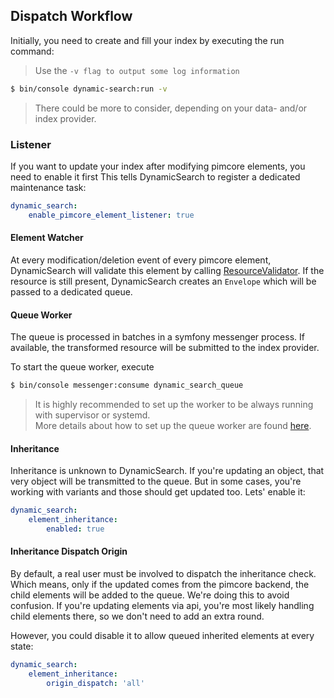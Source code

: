 ## Dispatch Workflow
Initially, you need to create and fill your index by executing the run command:

> Use the `-v flag to output some log information`

```bash
$ bin/console dynamic-search:run -v
```

> There could be more to consider, depending on your data- and/or index provider.

### Listener
If you want to update your index after modifying pimcore elements, you need to enable it first
This tells DynamicSearch to register a dedicated maintenance task:

```yaml
dynamic_search:
    enable_pimcore_element_listener: true
```

#### Element Watcher
At every modification/deletion event of every pimcore element,
DynamicSearch will validate this element by calling [ResourceValidator](./40_ResourceValidator.md). 
If the resource is still present, DynamicSearch creates an `Envelope` which will be passed to a dedicated queue.

#### Queue Worker
The queue is processed in batches in a symfony messenger process.
If available, the transformed resource will be submitted to the index provider. 

To start the queue worker, execute

```bash
$ bin/console messenger:consume dynamic_search_queue
```

> It is highly recommended to set up the worker to be always running with supervisor or systemd.  
> More details about how to set up the queue worker are found [here](https://symfony.com/doc/current/messenger.html#consuming-messages-running-the-worker).

#### Inheritance
Inheritance is unknown to DynamicSearch. If you're updating an object, that very object will be transmitted to the queue.
But in some cases, you're working with variants and those should get updated too.
Lets' enable it:

```yaml
dynamic_search:
    element_inheritance: 
        enabled: true
```

#### Inheritance Dispatch Origin
By default, a real user must be involved to dispatch the inheritance check. 
Which means, only if the updated comes from the pimcore backend, the child elements will be added to the queue.
We're doing this to avoid confusion.
If you're updating elements via api, you're most likely handling child elements there, so we don't need to add an extra round.  

However, you could disable it to allow queued inherited elements at every state:

```yaml
dynamic_search:
    element_inheritance: 
        origin_dispatch: 'all'
```
